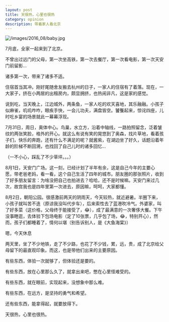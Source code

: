 ```yaml
---
layout: post
title: 天很热，心里也很热
category: opinion
description: 带着家人看北京
---
```

![/images/2016_08/baby.jpg]()

7月底，全家一起来到了北京。

不曾出过远门的父母，第一次坐高铁，第一次去餐厅，第一次看电影，第一次天安门前留影…

诸多第一次，带来了诸多不适。

住宿首当其冲。刚好尾随舍友搬去杭州的日子，一家人的住宿有了着落。现在，一大家子，挤在小两居的出租房内，颇显拥挤，也热闹非凡，这是家的感觉。

说到吃，当天晚上，江边城外，两条鱼，一家人吃的欢天喜地，其乐融融。小孩子似麻雀，叽叽咋咋，眼疾手快，一会儿功夫，满盘皆空。饕餮起来，惊诧四座，儿时吃乡宴的场景就此一幕幕浮现。

7月31日，周日，奥体中心。鸟巢，水立方，沿着中轴线，一路拍照留念，泛着皱纹的两张笑脸，格外的开心。就这么有说有笑的晃悠到了奥森，找片草地，看着孩子们，快乐的奔跑，还有什么不满足的呢？就酱紫，在湖边坐了好久，话题沿着年龄的阶梯不断回溯，也找回了自己儿时的诸多回忆...

（一不小心，踩乱了不少草坪。。。）

8月1日，天安门广场。这一刻，已经计划了半年有余，这是自己今年的主要心愿，带老爸老妈，看一看，这个自己生活了四年的城市。朋友圈的那张照片，收到了好多朋友留言：为啥没把自己也拍进去？哈哈，还不是时候嘛。天安门来过几次，故宫我也是四年里第一次进去，原因嘛，呵呵，大家都懂。

8月2日，朝阳公园。很感激前两天的阴雨天，今天较热，就近避暑。半圈下来，小孩子就叫苦不迭（原谅我没叫代步车），后来索性去了蓝港吹冷气。外婆家，叫了好多菜（这价格，父母终于能接受了，😂），成了最满意的一次奢侈大餐。下午没事瞎逛，去体验下包场电影（定了10张票，几乎包了场，😂，特别开心），然而，孩子们都睡着了，情何以堪（别告诉别人，是《大鱼海棠》）

嗯，今天休息

两天里，坐了不少地铁，走了不少路，也花了不少钱，累，远，贵，成了北京给父母留下的最直观印象。而这，也是带他们出来的主要原因。

有些东西，体验一次就够了，但体验还是要的。

有些东西，放在心里那么久了，就拿出来吧，憋在心里怪难受的。

有些东西，就在眼前，实现起来，没想象中那么难。

有些东西，在远方，是坚持的勇气和希望。

还有些东西，能拿得起，就要放得下。

天很热，心里也很热。

